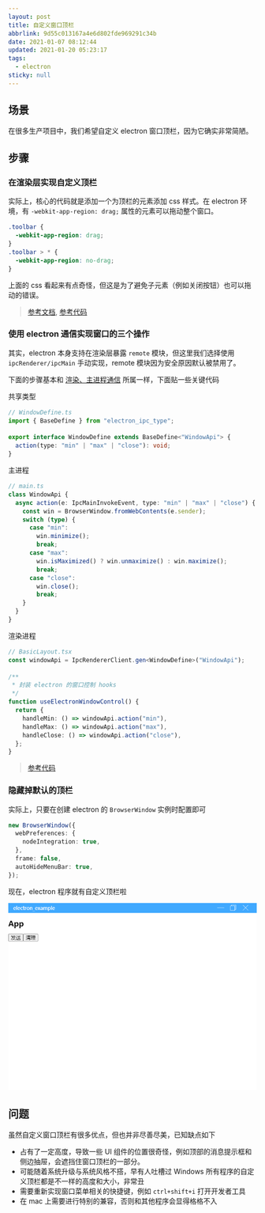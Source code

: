 ```yaml
---
layout: post
title: 自定义窗口顶栏
abbrlink: 9d55c013167a4e6d802fde969291c34b
date: 2021-01-07 08:12:44
updated: 2021-01-20 05:23:17
tags:
  - electron
sticky: null
---
```


## 场景

在很多生产项目中，我们希望自定义 electron 窗口顶栏，因为它确实非常简陋。

## 步骤

### 在渲染层实现自定义顶栏

实际上，核心的代码就是添加一个为顶栏的元素添加 css 样式。在 electron 环境，有 `-webkit-app-region: drag;` 属性的元素可以拖动整个窗口。

```css
.toolbar {
  -webkit-app-region: drag;
}
.toolbar > * {
  -webkit-app-region: no-drag;
}
```

上面的 css 看起来有点奇怪，但这是为了避免子元素（例如关闭按钮）也可以拖动的错误。

> [参考文档](https://www.electronjs.org/docs/api/browser-window#event-system-context-menu-windows), [参考代码](https://github.com/rxliuli/electron_example/blob/18a1a756e5c82e87ef1c8755a0be036b6765f04b/apps/renderer/src/components/router/component/BasicLayout.module.css#L13)

### 使用 electron 通信实现窗口的三个操作

其实，electron 本身支持在渲染层暴露 `remote` 模块，但这里我们选择使用 `ipcRenderer/ipcMain` 手动实现，remote 模块因为安全原因默认被禁用了。

下面的步骤基本和 [渲染、主进程通信](/p/6e778ce220e042a0902e7a85976e7e47) 所属一样，下面贴一些关键代码

共享类型

```ts
// WindowDefine.ts
import { BaseDefine } from "electron_ipc_type";

export interface WindowDefine extends BaseDefine<"WindowApi"> {
  action(type: "min" | "max" | "close"): void;
}
```

主进程

```ts
// main.ts
class WindowApi {
  async action(e: IpcMainInvokeEvent, type: "min" | "max" | "close") {
    const win = BrowserWindow.fromWebContents(e.sender);
    switch (type) {
      case "min":
        win.minimize();
        break;
      case "max":
        win.isMaximized() ? win.unmaximize() : win.maximize();
        break;
      case "close":
        win.close();
        break;
    }
  }
}
```

渲染进程

```ts
// BasicLayout.tsx
const windowApi = IpcRendererClient.gen<WindowDefine>("WindowApi");

/**
 * 封装 electron 的窗口控制 hooks
 */
function useElectronWindowControl() {
  return {
    handleMin: () => windowApi.action("min"),
    handleMax: () => windowApi.action("max"),
    handleClose: () => windowApi.action("close"),
  };
}
```

> [参考代码](https://github.com/rxliuli/electron_example/tree/3aea837b0c7661e030406a0c20d306694402a26f)

### 隐藏掉默认的顶栏

实际上，只要在创建 electron 的 `BrowserWindow` 实例时配置即可

```ts
new BrowserWindow({
  webPreferences: {
    nodeIntegration: true,
  },
  frame: false,
  autoHideMenuBar: true,
});
```

现在，electron 程序就有自定义顶栏啦

![1611134001681.png](/resource/14a1d8bbb1ca452092c384ca7cbec4c4.png)

## 问题

虽然自定义窗口顶栏有很多优点，但也并非尽善尽美，已知缺点如下

- 占有了一定高度，导致一些 UI 组件的位置很奇怪，例如顶部的消息提示框和侧边抽屉，会遮挡住窗口顶栏的一部分。
- 可能随着系统升级与系统风格不搭，早有人吐槽过 Windows 所有程序的自定义顶栏都是不一样的高度和大小，非常丑
- 需要重新实现窗口菜单相关的快捷键，例如 `ctrl+shift+i` 打开开发者工具
- 在 mac 上需要进行特别的兼容，否则和其他程序会显得格格不入
